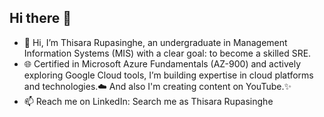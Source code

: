 ## Hi there 👋

- 🔭 Hi, I’m Thisara Rupasinghe, an undergraduate in Management Information Systems (MIS) with a clear goal: to become a skilled SRE. 
- 🌐 Certified in Microsoft Azure Fundamentals (AZ-900) and actively exploring Google Cloud tools, I’m building expertise in cloud platforms and technologies.☁️ And also I'm creating content on YouTube.✨
- 📫 Reach me on LinkedIn: Search me as Thisara Rupasinghe
 

